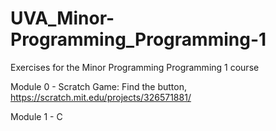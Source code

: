 # UVA_Minor-Programming_Programming-1
Exercises for the Minor Programming Programming 1 course

Module 0 - Scratch
Game: Find the button, https://scratch.mit.edu/projects/326571881/

Module 1 - C
